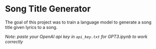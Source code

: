 # Song Title Generator

The goal of this project was to train a language model to generate a song title given lyrics to a song. 

*Note: paste your OpenAI api key in `api_key.txt` for GPT3.ipynb to work correctly*
